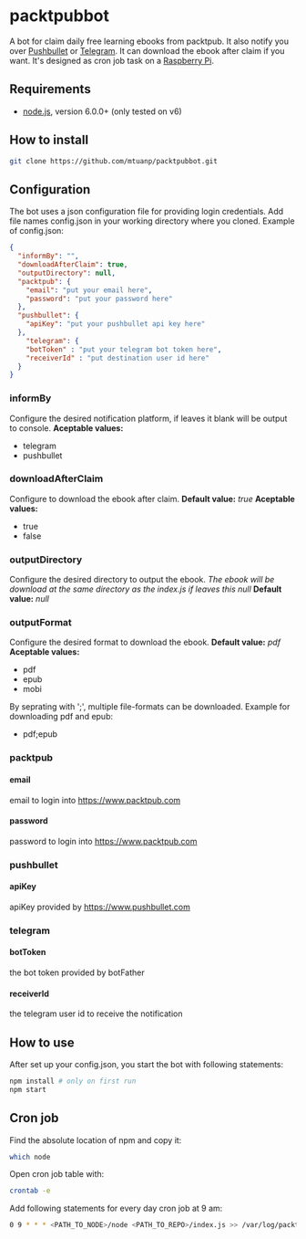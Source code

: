 # packtpubbot

A bot for claim daily free learning ebooks from packtpub. It also notify you over [Pushbullet](https://www.pushbullet.com/) or [Telegram](https://telegram.org/). It can download the ebook after claim if you want. It's designed as cron job task on a [Raspberry Pi](https://www.raspberrypi.org/).

## Requirements
* [node.js](https://nodejs.org), version 6.0.0+ (only tested on v6)

## How to install
```bash
git clone https://github.com/mtuanp/packtpubbot.git
```

## Configuration

The bot uses a json configuration file for providing login credentials. Add file names config.json in your working directory where you cloned. Example of config.json:

```json
{
  "informBy": "",
  "downloadAfterClaim": true,
  "outputDirectory": null,
  "packtpub": {
    "email": "put your email here",
    "password": "put your password here"
  },
  "pushbullet": {
    "apiKey": "put your pushbullet api key here"
  },
    "telegram": {
    "botToken" : "put your telegram bot token here",
    "receiverId" : "put destination user id here"
  }
}
```
### informBy
Configure the desired notification platform, if leaves it blank will be output to console.
**Aceptable values:**
- telegram
- pushbullet

### downloadAfterClaim
Configure to download the ebook after claim.
**Default value:** *true*
**Aceptable values:**
- true
- false

### outputDirectory
Configure the desired directory to output the ebook.
*The ebook will be download at the same directory as the index.js if leaves this null*
**Default value:** *null*

### outputFormat
Configure the desired format to download the ebook.
**Default value:** *pdf*
**Aceptable values:**
- pdf
- epub
- mobi

By seprating with ';', multiple file-formats can be downloaded. Example for downloading pdf and epub:

- pdf;epub

### packtpub
#### email
email to login into https://www.packtpub.com
#### password
password to login into https://www.packtpub.com

### pushbullet
#### apiKey
apiKey provided by https://www.pushbullet.com

### telegram
#### botToken
the bot token provided by botFather
#### receiverId
the telegram user id to receive the notification

## How to use

After set up your config.json, you start the bot with following statements:
```bash
npm install # only on first run
npm start
```
## Cron job
Find the absolute location of npm and copy it:
```bash
which node
```
Open cron job table with:
```bash
crontab -e
```
Add following statements for every day cron job at 9 am:
```bash
0 9 * * * <PATH_TO_NODE>/node <PATH_TO_REPO>/index.js >> /var/log/packtpub.log 2>&1
```
